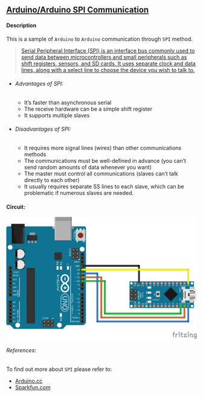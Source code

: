 ## [Arduino/Arduino SPI Communication](https://github.com/ArdooTala/BUS_SPI-Arduino.git)

#### Description
This is a sample of `Arduino` to `Arduino` communication through `SPI` method.

>[Serial Peripheral Interface (SPI) is an interface bus commonly used to send data between microcontrollers and small peripherals such as shift registers, sensors, and SD cards. It uses separate clock and data lines, along with a select line to choose the device you wish to talk to.](https://learn.sparkfun.com/tutorials/serial-peripheral-interface-spi/all "Learn.Sparkfun.com")

- ###### Advantages of SPI:
  - It’s faster than asynchronous serial
  - The receive hardware can be a simple shift register
  - It supports multiple slaves

- ###### Disadvantages of SPI:
  - It requires more signal lines (wires) than other communications methods
  - The communications must be well-defined in advance (you can’t send random amounts of data whenever you want)
  - The master must control all communications (slaves can’t talk directly to each other)
  - It usually requires separate SS lines to each slave, which can be problematic if numerous slaves are needed.


#### Circuit:
![Circuit](./Doc/Arduino_Circuit.png)

###### References:
To find out more about `SPI` please refer to:
- [Arduino.cc](https://www.arduino.cc/en/reference/SPI)
- [Sparkfun.com](https://learn.sparkfun.com/tutorials/serial-peripheral-interface-spi/all)
